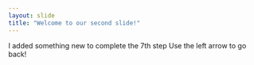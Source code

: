 ```yaml
---
layout: slide
title: "Welcome to our second slide!"
---
```

I added something new to complete the 7th step
Use the left arrow to go back!
